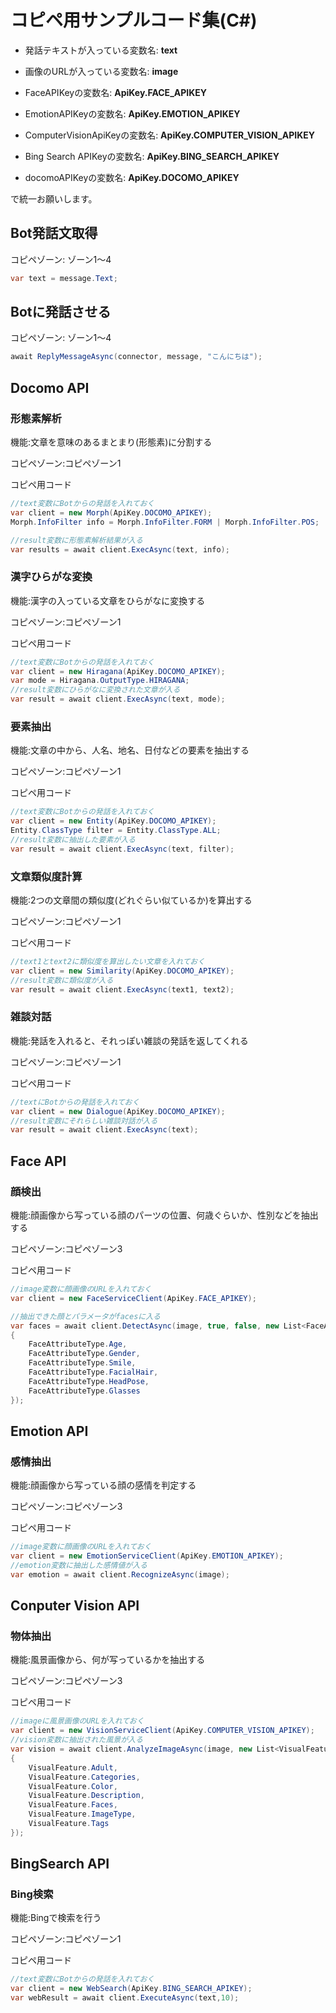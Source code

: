 # コピペ用サンプルコード集(C#)

- 発話テキストが入っている変数名: **text**
- 画像のURLが入っている変数名: **image**

- FaceAPIKeyの変数名: **ApiKey.FACE_APIKEY**
- EmotionAPIKeyの変数名: **ApiKey.EMOTION_APIKEY**
- ComputerVisionApiKeyの変数名: **ApiKey.COMPUTER_VISION_APIKEY**
- Bing Search APIKeyの変数名: **ApiKey.BING_SEARCH_APIKEY**
- docomoAPIKeyの変数名: **ApiKey.DOCOMO_APIKEY**

で統一お願いします。

## Bot発話文取得

コピペゾーン: ゾーン1～4

```cs
var text = message.Text;
```

## Botに発話させる

コピペゾーン: ゾーン1～4

```cs
await ReplyMessageAsync(connector, message, "こんにちは");
```

## Docomo API

### 形態素解析

機能:文章を意味のあるまとまり(形態素)に分割する

コピペゾーン:コピペゾーン1

コピペ用コード

```cs
//text変数にBotからの発話を入れておく
var client = new Morph(ApiKey.DOCOMO_APIKEY);
Morph.InfoFilter info = Morph.InfoFilter.FORM | Morph.InfoFilter.POS;

//result変数に形態素解析結果が入る
var results = await client.ExecAsync(text, info);

```

### 漢字ひらがな変換

機能:漢字の入っている文章をひらがなに変換する

コピペゾーン:コピペゾーン1

コピペ用コード

```cs
//text変数にBotからの発話を入れておく
var client = new Hiragana(ApiKey.DOCOMO_APIKEY);
var mode = Hiragana.OutputType.HIRAGANA;
//result変数にひらがなに変換された文章が入る
var result = await client.ExecAsync(text, mode);


```

### 要素抽出

機能:文章の中から、人名、地名、日付などの要素を抽出する

コピペゾーン:コピペゾーン1

コピペ用コード

```cs
//text変数にBotからの発話を入れておく
var client = new Entity(ApiKey.DOCOMO_APIKEY);
Entity.ClassType filter = Entity.ClassType.ALL;
//result変数に抽出した要素が入る
var result = await client.ExecAsync(text, filter);

```

### 文章類似度計算

機能:2つの文章間の類似度(どれぐらい似ているか)を算出する

コピペゾーン:コピペゾーン1

コピペ用コード

```cs
//text1とtext2に類似度を算出したい文章を入れておく
var client = new Similarity(ApiKey.DOCOMO_APIKEY);
//result変数に類似度が入る
var result = await client.ExecAsync(text1, text2);

```

### 雑談対話

機能:発話を入れると、それっぽい雑談の発話を返してくれる

コピペゾーン:コピペゾーン1

コピペ用コード

```cs
//textにBotからの発話を入れておく
var client = new Dialogue(ApiKey.DOCOMO_APIKEY);
//result変数にそれらしい雑談対話が入る
var result = await client.ExecAsync(text);

```

## Face API

### 顔検出

機能:顔画像から写っている顔のパーツの位置、何歳ぐらいか、性別などを抽出する

コピペゾーン:コピペゾーン3

コピペ用コード

```cs
//image変数に顔画像のURLを入れておく
var client = new FaceServiceClient(ApiKey.FACE_APIKEY);

//抽出できた顔とパラメータがfacesに入る
var faces = await client.DetectAsync(image, true, false, new List<FaceAttributeType>()
{
    FaceAttributeType.Age,
    FaceAttributeType.Gender,
    FaceAttributeType.Smile,
    FaceAttributeType.FacialHair,
    FaceAttributeType.HeadPose,
    FaceAttributeType.Glasses
});

```


## Emotion API

### 感情抽出

機能:顔画像から写っている顔の感情を判定する

コピペゾーン:コピペゾーン3

コピペ用コード

```cs
//image変数に顔画像のURLを入れておく
var client = new EmotionServiceClient(ApiKey.EMOTION_APIKEY);
//emotion変数に抽出した感情値が入る
var emotion = await client.RecognizeAsync(image);

```


## Conputer Vision API

### 物体抽出

機能:風景画像から、何が写っているかを抽出する

コピペゾーン:コピペゾーン3

コピペ用コード

```cs
//imageに風景画像のURLを入れておく
var client = new VisionServiceClient(ApiKey.COMPUTER_VISION_APIKEY);
//vision変数に抽出された風景が入る
var vision = await client.AnalyzeImageAsync(image, new List<VisualFeature>()
{
    VisualFeature.Adult,
    VisualFeature.Categories,
    VisualFeature.Color,
    VisualFeature.Description,
    VisualFeature.Faces,
    VisualFeature.ImageType,
    VisualFeature.Tags
});


```

## BingSearch API

### Bing検索

機能:Bingで検索を行う

コピペゾーン:コピペゾーン1

コピペ用コード

```cs
//text変数にBotからの発話を入れておく
var client = new WebSearch(ApiKey.BING_SEARCH_APIKEY);
var webResult = await client.ExecuteAsync(text,10);

```

